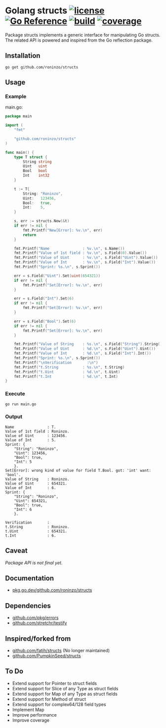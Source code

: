 Golang structs
[![license](https://img.shields.io/badge/license-MIT-green "The MIT License (MIT)")](LICENSE)
[![Go Reference](https://pkg.go.dev/badge/github.com/roninzo/structs.svg)](https://pkg.go.dev/github.com/roninzo/structs)
[![build](https://img.shields.io/badge/build-passing-green "Go build status")](structs.go)
[![coverage](https://img.shields.io/badge/coverage-71%25-yellowgreen?logo=codecov "Unit tests coverage")](structs_test.go) 
=======

Package structs implements a generic interface for manipulating Go structs.
The related API is powered and inspired from the Go reflection package.

## Installation

```
go get github.com/roninzo/structs
```

## Usage

### Example

main.go:
```go
package main

import (
	"fmt"

	"github.com/roninzo/structs"
)

func main() {
	type T struct {
		String string
		Uint   uint
		Bool   bool
		Int    int32
	}

	t := T{
		String: "Roninzo",
		Uint:   123456,
		Bool:   true,
		Int:    5,
	}

	s, err := structs.New(&t)
	if err != nil {
		fmt.Printf("New[Error]: %v.\n", err)
		return
	}

	fmt.Printf("Name               : %v.\n", s.Name())
	fmt.Printf("Value of 1st field : %v.\n", s.Field(0).Value())
	fmt.Printf("Value of Uint      : %v.\n", s.Field("Uint").Value())
	fmt.Printf("Value of Int       : %v.\n", s.Field("Int").Value())
	fmt.Printf("Sprint: %s.\n", s.Sprint())

	err = s.Field("Uint").Set(uint(654321))
	if err != nil {
		fmt.Printf("Set[Error]: %v.\n", err)
	}

	err = s.Field("Int").Set(6)
	if err != nil {
		fmt.Printf("Set[Error]: %v.\n", err)
	}

	err = s.Field("Bool").Set(6)
	if err != nil {
		fmt.Printf("Set[Error]: %v.\n", err)
	}

	fmt.Printf("Value of String    : %s.\n", s.Field("String").String()) // syntax for %s verb
	fmt.Printf("Value of Uint      : %d.\n", s.Field("Uint").Uint())     // syntax for %d verb
	fmt.Printf("Value of Int       : %d.\n", s.Field("Int").Int())       // syntax for %d verb
	fmt.Printf("Sprint: %s.\n", s.Sprint())
	fmt.Printf("\nVerification       :\n")
	fmt.Printf("t.String           : %s.\n", t.String)
	fmt.Printf("t.Uint             : %d.\n", t.Uint)
	fmt.Printf("t.Int              : %d.\n", t.Int)
}
```

### Execute

```bash
go run main.go
```

### Output

```
Name               : T.
Value of 1st field : Roninzo.
Value of Uint      : 123456.
Value of Int       : 5.
Sprint: {
	"String": "Roninzo",
	"Uint": 123456,
	"Bool": true,
	"Int": 5
	}.
Set[Error]: wrong kind of value for field T.Bool. got: 'int' want: 'bool'.
Value of String    : Roninzo.
Value of Uint      : 654321.
Value of Int       : 6.
Sprint: {
	"String": "Roninzo",
	"Uint": 654321,
	"Bool": true,
	"Int": 6
	}.

Verification       :
t.String           : Roninzo.
t.Uint             : 654321.
t.Int              : 6.
```

## Caveat

*Package API is not final yet*.


## Documentation

- [pkg.go.dev/github.com/roninzo/structs](https://pkg.go.dev/github.com/roninzo/structs)


<!-- 
## Coverage

### Unit Tests

```
ok  	github.com/roninzo/structs	0.336s	coverage: 78.7% of statements
```

### Benchmarks

```
BenchmarkContains-4           	  254612	      4168   ns/op	    1872 B/op	      35 allocs/op
BenchmarkCompareEqual-4       	 3544616	       337.5 ns/op	      32 B/op	       2 allocs/op
BenchmarkCompareNotEqual-4    	 3569827	       336.9 ns/op	      32 B/op	       2 allocs/op
BenchmarkIndex-4              	  331239	      3682   ns/op	    1872 B/op	      35 allocs/op
BenchmarkFieldNameByValue-4   	  296122	      3624   ns/op	    1872 B/op	      35 allocs/op
BenchmarkReplace-4            	  157482	      7606   ns/op	    1920 B/op	      25 allocs/op
BenchmarkMap-4                	 1000000	      1550   ns/op	     672 B/op	      15 allocs/op
PASS
coverage: 27.0% of statements
ok  	github.com/roninzo/structs	10.581s
```
 -->

## Dependencies

- [github.com/pkg/errors](https://github.com/pkg/errors)
- [github.com/stretchr/testify](https://github.com/stretchr/testify)


## Inspired/forked from

- [github.com/fatih/structs](https://github.com/fatih/structs) (No longer maintained)
- [github.com/PumpkinSeed/structs](https://github.com/PumpkinSeed/structs)
<!-- 
- https://go101.org/article/reflection.html
- https://github.com/zinuhe/golang-struct-interface
- https://github.com/jinzhu/copier
- [github.com/hvoecking/10772475](https://gist.github.com/hvoecking/10772475)
- [github.com/Ompluscator/dynamic-struct](https://github.com/Ompluscator/dynamic-struct)
- [github.com/r3labs/diff](https://github.com/r3labs/diff)
- [github.com/vdobler/ht/blob/populate](https://github.com/vdobler/ht/blob/master/populate/populate.go)
- [github.com/gookit/config](https://github.com/gookit/config)
- https://stackoverflow.com/questions/24348184/get-pointer-to-value-using-reflection
- https://github.com/jmhodges/copyfighter
- https://github.com/geraldywy/go-refcheck
 -->

## To Do
- Extend support for Pointer to struct fields  
- Extend support for Slice of any Type as struct fields  
- Extend support for Map of any Type as struct fields  
- Extend support for Method of struct  
- Extend support for complex64/128 field types
- Implement Map
- Improve performance
- Improve coverage
